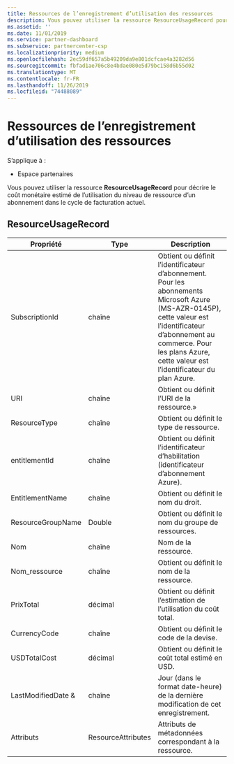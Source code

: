 ```yaml
---
title: Ressources de l’enregistrement d’utilisation des ressources
description: Vous pouvez utiliser la ressource ResourceUsageRecord pour décrire le coût monétaire estimé de l’utilisation du niveau de ressource d’un abonnement dans le cycle de facturation actuel.
ms.assetid: ''
ms.date: 11/01/2019
ms.service: partner-dashboard
ms.subservice: partnercenter-csp
ms.localizationpriority: medium
ms.openlocfilehash: 2ec59df657a5b49209da9e801dcfcae4a3282d56
ms.sourcegitcommit: fbfad1ae706c8e4bdae080e5d79bc158d6b55d02
ms.translationtype: MT
ms.contentlocale: fr-FR
ms.lasthandoff: 11/26/2019
ms.locfileid: "74488089"
---
```

# <a name="resource-usage-record-resources"></a>Ressources de l’enregistrement d’utilisation des ressources

S’applique à :

- Espace partenaires

Vous pouvez utiliser la ressource **ResourceUsageRecord** pour décrire le coût monétaire estimé de l’utilisation du niveau de ressource d’un abonnement dans le cycle de facturation actuel.

## <a name="resourceusagerecord"></a>ResourceUsageRecord

| Propriété         | Type               | Description                                                                                   |
|------------------|--------------------|-----------------------------------------------------------------------------------------------|
| SubscriptionId           | chaîne             | Obtient ou définit l’identificateur d’abonnement. Pour les abonnements Microsoft Azure (MS-AZR-0145P), cette valeur est l’identificateur d’abonnement au commerce. Pour les plans Azure, cette valeur est l’identificateur du plan Azure.                  |
| URI  | chaîne             | Obtient ou définit l’URI de la ressource.»                                                        |
| ResourceType          | chaîne             | Obtient ou définit le type de ressource.                                       |
| entitlementId               | chaîne             | Obtient ou définit l’identificateur d’habilitation (identificateur d’abonnement Azure).                                                 |
| EntitlementName             | chaîne             | Obtient ou définit le nom du droit.                                                     |
| ResourceGroupName        | Double             | Obtient ou définit le nom du groupe de ressources.   |
| Nom   | chaîne             | Nom de la ressource. |
| Nom_ressource   | chaîne             | Obtient ou définit le nom de la ressource. |
| PrixTotal   | décimal             | Obtient ou définit l’estimation de l’utilisation du coût total. |
| CurrencyCode   | chaîne             | Obtient ou définit le code de la devise.                                          |
| USDTotalCost   | décimal             | Obtient ou définit le coût total estimé en USD.                                         |
| LastModifiedDate & | chaîne             | Jour (dans le format date-heure) de la dernière modification de cet enregistrement.                             |
| Attributs       | ResourceAttributes | Attributs de métadonnées correspondant à la ressource.                                        |                                           |

